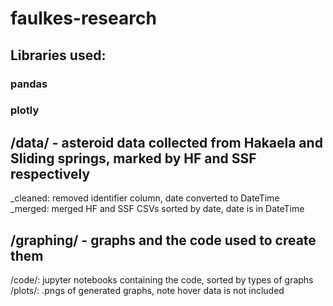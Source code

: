# faulkes-research
## Libraries used:
  ### pandas
  ### plotly

## /data/ - asteroid data collected from Hakaela and Sliding springs, marked by HF and SSF respectively
  _cleaned: removed identifier column, date converted to DateTime\
  _merged: merged HF and SSF CSVs sorted by date, date is in DateTime

## /graphing/ - graphs and the code used to create them
  /code/: jupyter notebooks containing the code, sorted by types of graphs\
  /plots/: .pngs of generated graphs, note hover data is not included
